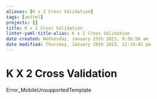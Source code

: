 ```yaml
---
aliases: [K x 2 Cross Validation]
tags: [zettel]
projects: []
title: K x 2 Cross Validation
linter-yaml-title-alias: K x 2 Cross Validation
date created: Wednesday, January 25th 2023, 9:36:56 am
date modified: Thursday, January 26th 2023, 12:14:41 pm
---
```


# K X 2 Cross Validation

Error_MobileUnsupportedTemplate
